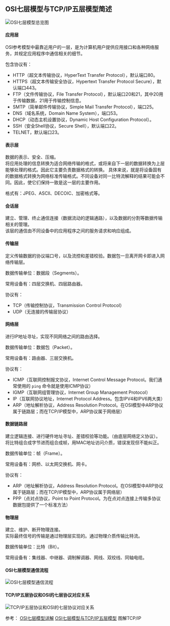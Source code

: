 OSI七层模型与TCP/IP五层模型简述
---

![OSI七层模型总览图](http://md.ws1031.cn/xsj/2019_4_29_OSI七层模型总览图.gif)

#### **应用层**

OSI参考模型中最靠近用户的一层，是为计算机用户提供应用接口和各种网络服务，并规定应用程序中通信相关的细节。

包含协议有：

* HTTP（超文本传输协议，HyperText Transfer Protocol），默认端口80。
* HTTPS（超文本传输安全协议，Hypertext Transfer Protocol Secure），默认端口443。
* FTP（文件传输协议，File Transfer Protocol），默认端口20和21，其中20用于传输数据，21用于传输控制信息。
* SMTP（简单邮件传输协议，Simple Mail Transfer Protocol），端口25。
* DNS（域名系统，Domain Name System），端口53。
* DHCP（动态主机设置协议，Dynamic Host Configuration Protocol）。
* SSH（安全Shell协议，Secure Shell），默认端口22。
* TELNET，默认端口23。

#### **表示层**

数据的表示、安全、压缩。  
将应用处理的信息转换为适合网络传输的格式，或将来自下一层的数据转换为上层能够处理的格式。因此它主要负责数据格式的转换。
具体来说，就是将设备固有的数据格式转换为网络标准传输格式。不同设备对同一比特流解释的结果可能会不同。因此，使它们保持一致是这一层的主要作用。

格式有：JPEG、ASCll、DECOIC、加密格式等。

#### **会话层**

建立、管理、终止通信连接（数据流动的逻辑通路），以及数据的分割等数据传输相关的管理。  
该层的通信由不同设备中的应用程序之间的服务请求和响应组成。 

#### **传输层**

定义传输数据的协议端口号，以及流控和差错校验。数据包一旦离开网卡即进入网络传输层。

数据传输单位：数据段（Segments）。

常用设备有：四层交换机、四层路由器。

协议有：

* TCP（传输控制协议，Transmission Control Protocol）
* UDP（无连接的传输层协议）

#### **网络层**

进行IP地址寻址，实现不同网络之间的路由选择。

数据传输单位：数据包（Packet）。

常用设备有：路由器、三层交换机。

协议有：

* ICMP（互联网控制报文协议，Internet Control Message Protocol。我们通常使用的 `ping` 命令就是使用ICMP协议）
* IGMP（互联网组管理协议，Internet Group Management Protocol）
* IP（互联网协议地址，Internet Protocol Address。包含IPV4和IPV6两大类） 
* ARP（地址解析协议，Address Resolution Protocol。在OSI模型中ARP协议属于链路层；而在TCP/IP模型中，ARP协议属于网络层）

#### **数据链路层**

建立逻辑连接、进行硬件地址寻址、差错校验等功能。（由底层网络定义协议）。  
将比特组合成字节进而组合成帧，用MAC地址访问介质，错误发现但不能纠正。

数据传输单位：帧（Frame）。

常用设备有：网桥、以太网交换机、网卡。

协议有：

* ARP（地址解析协议，Address Resolution Protocol。在OSI模型中ARP协议属于链路层；而在TCP/IP模型中，ARP协议属于网络层）
* PPP（点对点协议，Point to Point Protocol。为在点对点连接上传输多协议数据包提供了一个标准方法）

#### **物理层**

建立、维护、断开物理连接。  
实际最终信号的传输是通过物理层实现的。通过物理介质传输比特流。  

数据传输单位：比特（Bit）。

常用设备有：集线器、中继器、调制解调器、网线、双绞线、同轴电缆。

#### **OSI七层模型通信流程**

![OSI七层模型通信流程](http://md.ws1031.cn/xsj/2019_4_29_OSI七层模型通信流程.png)

#### **TCP/IP五层协议和OSI的七层协议对应关系**

![TCP/IP五层协议和OSI的七层协议对应关系](http://md.ws1031.cn/xsj/2019_4_29_OSI七层模型与TCP-IP五层模型对应关系.png)


参考：
[OSI七层模型详解](https://www.jianshu.com/p/69fe871c2d0e)
[OSI七层模型与TCP/IP五层模型](https://www.cnblogs.com/qishui/p/5428938.html)
图解TCP/IP